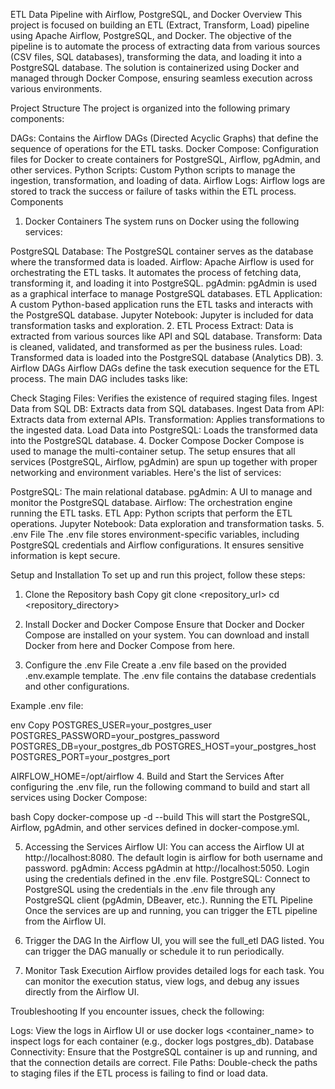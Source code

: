 ETL Data Pipeline with Airflow, PostgreSQL, and Docker
Overview
This project is focused on building an ETL (Extract, Transform, Load) pipeline using Apache Airflow, PostgreSQL, and Docker. The objective of the pipeline is to automate the process of extracting data from various sources (CSV files, SQL databases), transforming the data, and loading it into a PostgreSQL database. The solution is containerized using Docker and managed through Docker Compose, ensuring seamless execution across various environments.

Project Structure
The project is organized into the following primary components:

DAGs: Contains the Airflow DAGs (Directed Acyclic Graphs) that define the sequence of operations for the ETL tasks.
Docker Compose: Configuration files for Docker to create containers for PostgreSQL, Airflow, pgAdmin, and other services.
Python Scripts: Custom Python scripts to manage the ingestion, transformation, and loading of data.
Airflow Logs: Airflow logs are stored to track the success or failure of tasks within the ETL process.
Components
1. Docker Containers
The system runs on Docker using the following services:

PostgreSQL Database: The PostgreSQL container serves as the database where the transformed data is loaded.
Airflow: Apache Airflow is used for orchestrating the ETL tasks. It automates the process of fetching data, transforming it, and loading it into PostgreSQL.
pgAdmin: pgAdmin is used as a graphical interface to manage PostgreSQL databases.
ETL Application: A custom Python-based application runs the ETL tasks and interacts with the PostgreSQL database.
Jupyter Notebook: Jupyter is included for data transformation tasks and exploration.
2. ETL Process
Extract: Data is extracted from various sources like API and SQL database.
Transform: Data is cleaned, validated, and transformed as per the business rules.
Load: Transformed data is loaded into the PostgreSQL database (Analytics DB).
3. Airflow DAGs
Airflow DAGs define the task execution sequence for the ETL process. The main DAG includes tasks like:

Check Staging Files: Verifies the existence of required staging files.
Ingest Data from SQL DB: Extracts data from SQL databases.
Ingest Data from API: Extracts data from external APIs.
Transformation: Applies transformations to the ingested data.
Load Data into PostgreSQL: Loads the transformed data into the PostgreSQL database.
4. Docker Compose
Docker Compose is used to manage the multi-container setup. The setup ensures that all services (PostgreSQL, Airflow, pgAdmin) are spun up together with proper networking and environment variables. Here's the list of services:

PostgreSQL: The main relational database.
pgAdmin: A UI to manage and monitor the PostgreSQL database.
Airflow: The orchestration engine running the ETL tasks.
ETL App: Python scripts that perform the ETL operations.
Jupyter Notebook: Data exploration and transformation tasks.
5. .env File
The .env file stores environment-specific variables, including PostgreSQL credentials and Airflow configurations. It ensures sensitive information is kept secure.

Setup and Installation
To set up and run this project, follow these steps:

1. Clone the Repository
bash
Copy
git clone <repository_url>
cd <repository_directory>
2. Install Docker and Docker Compose
Ensure that Docker and Docker Compose are installed on your system. You can download and install Docker from here and Docker Compose from here.

3. Configure the .env File
Create a .env file based on the provided .env.example template. The .env file contains the database credentials and other configurations.

Example .env file:

env
Copy
POSTGRES_USER=your_postgres_user
POSTGRES_PASSWORD=your_postgres_password
POSTGRES_DB=your_postgres_db
POSTGRES_HOST=your_postgres_host
POSTGRES_PORT=your_postgres_port

AIRFLOW_HOME=/opt/airflow
4. Build and Start the Services
After configuring the .env file, run the following command to build and start all services using Docker Compose:

bash
Copy
docker-compose up -d --build
This will start the PostgreSQL, Airflow, pgAdmin, and other services defined in docker-compose.yml.

5. Accessing the Services
Airflow UI: You can access the Airflow UI at http://localhost:8080. The default login is airflow for both username and password.
pgAdmin: Access pgAdmin at http://localhost:5050. Login using the credentials defined in the .env file.
PostgreSQL: Connect to PostgreSQL using the credentials in the .env file through any PostgreSQL client (pgAdmin, DBeaver, etc.).
Running the ETL Pipeline
Once the services are up and running, you can trigger the ETL pipeline from the Airflow UI.

1. Trigger the DAG
In the Airflow UI, you will see the full_etl DAG listed. You can trigger the DAG manually or schedule it to run periodically.

2. Monitor Task Execution
Airflow provides detailed logs for each task. You can monitor the execution status, view logs, and debug any issues directly from the Airflow UI.

Troubleshooting
If you encounter issues, check the following:

Logs: View the logs in Airflow UI or use docker logs <container_name> to inspect logs for each container (e.g., docker logs postgres_db).
Database Connectivity: Ensure that the PostgreSQL container is up and running, and that the connection details are correct.
File Paths: Double-check the paths to staging files if the ETL process is failing to find or load data.
